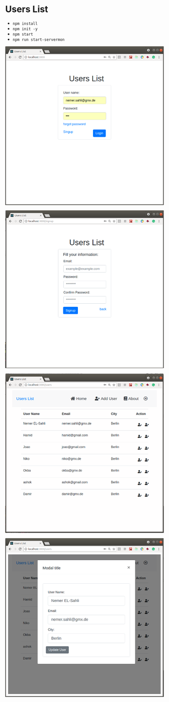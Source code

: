 # Users List

- `npm install`
- `npm init -y`
- `npm start`
- `npm run start-servermon`

![Login](https://github.com/NemerSahli/users_list/blob/master/public/images/users-list-login.png)

![Login](https://github.com/NemerSahli/users_list/blob/master/public/images/users-list-signup.png)

![Login](https://github.com/NemerSahli/users_list/blob/master/public/images/users-list-home.png)

![Login](https://github.com/NemerSahli/users_list/blob/master/public/images/users-list-update.png)

